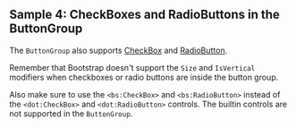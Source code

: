 ## Sample 4: CheckBoxes and RadioButtons in the ButtonGroup

The `ButtonGroup` also supports [CheckBox](/docs/controls/bootstrap/CheckBox/{branch}) and [RadioButton](/docs/controls/bootstrap/RadioButton/{branch}).

Remember that Bootstrap doesn't support the `Size` and `IsVertical` modifiers when checkboxes or radio buttons are inside the button group.

Also make sure to use the `<bs:CheckBox>` and `<bs:RadioButton>` instead of the `<dot:CheckBox>` and `<dot:RadioButton>` controls. The builtin 
controls are not supported in the `ButtonGroup`.
